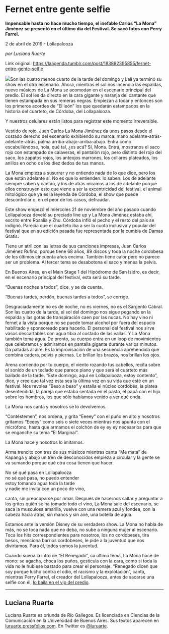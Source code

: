 # Fernet entre gente selfie

**Impensable hasta no hace mucho tiempo, el inefable Carlos “La Mona” Jiménez se presentó en el último día del Festival. Se sacó fotos con Perry Farrel.**

2 de abril de 2019 - Lollapalooza

_por Luciana Ruarte_

Link original: https://laagenda.tumblr.com/post/183892395855/fernet-entre-gente-selfie

![](https://64.media.tumblr.com/d0247abbd7c5f025390c0d4d4ba68f04/0a4edefa820bc680-c5/s500x750/d1ce4a0bbd9a984b1f1dacbdec260f5ec5f818ff.jpg)Son las cuatro menos cuarto de la tarde del domingo y Lali ya terminó su show en el otro escenario. Ahora, mientras el sol nos incendia las espaldas, nueve músicos de La Mona se acomodan en el escenario principal del predio. El sol les da directo en la cara gigante y naranja del cantante que tienen estampada en sus remeras negras. Empiezan a tocar y entonces son los primeros acordes de “El león” los que quedarán estampados en la historia del cuarteto, de Córdoba, del Lollapalooza. 

Y nuestros celulares están listos para registrar este momento irreversible. 

Vestido de rojo, Juan Carlos La Mona Jiménez da unos pasos desde el costado derecho del escenario exhibiendo su marca: mano adelante-atrás-adelante-atrás, palma arriba-abajo-arriba-abajo. Entra como escabulléndose, hola, qué tal, ¿es acá? Sí, Mona. Entrá, mostranos el saco rojo con estampado de calaveras, el pantalón rojo, pero distinto del rojo del saco, los zapatos rojos, los anteojos marrones, los collares plateados, los anillos en ocho de los diez dedos de tus manos. 

La Mona empieza a susurrar y no entiendo nada de lo que dice, pero los que están adelante sí. No es que lo entienden: lo saben. Los de adelante siempre saben y cantan, y los de atrás miramos a los de adelante porque ellos construyen esto que viene a ser la excentricidad del festival, el animal mitológico que ya es la leyenda de Córdoba, el show que puede descontrolar o, en el peor de los casos, defraudar. 

Este show empezó el miércoles 21 de noviembre del año pasado cuando Lollapalooza develó su preciado line up y La Mona Jiménez estaba ahí, escrito entre Rosalía y Zhu. Córdoba infló el pecho y el resto del país se indignó. Parecía que el cuarteto iba a ser la cuota inclusiva y popular del festival que en su edición pasada fue representada por la cumbia de Damas Gratis. 

Tiene un atril con las letras de sus canciones impresas, Juan Carlos Jiménez Rufino, porque tiene 68 años, 89 discos y toda la noche cordobesa de los últimos cincuenta años encima. También tiene calor pero no parece ser un problema. Al tercer tema se desabotona el saco y menea la pelvis. 

En Buenos Aires, en el Main Stage 1 del Hipódromo de San Isidro, es decir, en el escenario principal del festival, esta será su tarde. 

“Buenas noches a todos”, dice, y se da cuenta.

“Buenas tardes, perdón, buenas tardes a todos”, se corrige.

Desgraciadamente no es de noche, no es viernes, no es el Sargento Cabral. Son las cuatro de la tarde, el sol del domingo nos sigue pegando en la espalda y las gotas de transpiración caen por las nucas. No hay vino ni fernet a la vista porque no se puede tomar alcohol por fuera del espacio habilitado y sponsoreado para hacerlo. El personal del festival nos sirve vasos descartables con agua tibia al costado de las vallas. Y La Mona también toma agua. De pronto, su cuerpo entra en un loop de movimientos que celebramos y admiramos en pantalla gigante durante varios minutos. Da patadas al aire. Es la improvisación de una secuencia aprehendida que combina cadera, pelvis y piernas. Le brillan los brazos, nos brillan los ojos.


Arena corriendo por tu cuerpo, el viento rozando tus cabellos, recita sobre el sonido de un teclado que parece piano y que será el cuarteto más bailado de la tarde. “Este domingo, aquí en Lollapalooza, estoy contento”, dice, y cree que tal vez esta sea la última vez en su vida que esté en un festival. Nos revolea “Beso a beso” y estalla el núcleo cordobés, la platea desentendida, la pareja que estaba sentada en el pasto, el papá con el hijo sobre los hombros, los que sólo habíamos venido a ver qué onda.

La Mona nos canta y nosotros se lo devolvemos. 

“Contéstemen”, nos ordena, y grita “Eeeey” con el puño en alto y nosotros gritamos “Eeeey” como seis o siete veces mientras nos apunta con el micrófono, hasta que armamos el colchón de ey ey ey necesarios para que se enganche su tema “El Marginal”. 

La Mona hace y nosotros lo imitamos.

Arma trencito con tres de sus músicos mientras canta “Me mata” de Kapanga y abajo un tren de desconocidos empieza a circular y la gente se va sumando porque qué otra cosa tienen que hacer.

No sé qué pasa en Lollapalooza  
no sé qué pasa, no puedo entender  
estoy tomando agua toda la tarde  
y nadie me invita con un poco de vino,

canta, sin preocuparse por rimar. Después de hacernos saltar y preguntar a los gritos quién se ha tomado todo el vino, La Mona sale del escenario, se saca la musculosa amarilla, vuelve con una remera azul y fondea, con la cabeza hacia atrás, sin manos y sin aire, una botella de agua. 

Estamos ante la versión Disney de su verdadero show. La Mona no habla de más, no se toca nada que no deba, no sube a ninguna mujer al escenario. Toca los hits correspondientes para nosotros, los no cordobeses, tira besos, menciona barrios cordobeses, le pide a la juventud que nos divirtamos. Para él, todos somos la juventud.

Cuando suena la intro de “El Renegado”, su último tema, La Mona hace de mono: se agacha, choca los puños, gesticula con la cara, como si toda la vida no le hubiese bastado para crear el personaje. “Renegado dicen que soy porque lucho contra el odio, el racismo y la explotación”, canta, mientras Perry Farrel, el creador del Lollapalooza, antes de sacarse una selfie con él,  [lo baila en el vip del predio](https://www.instagram.com/p/BvtF6R0F9b1/). 



---

 Luciana Ruarte
---------------

 Luciana Ruarte es oriunda de Río Gallegos. Es licenciada en Ciencias de la Comunicación en la Universidad de Buenos Aires. Sus textos aparecen en [luruarte.pressfolios.com](http://luruarte.pressfolios.com). En Twitter es [@luruarte](https://twitter.com/luruarte).

